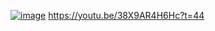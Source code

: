 [![image](https://github.com/user-attachments/assets/626fb064-7bef-44e4-9f52-bd000dd1d1ff)](https://youtu.be/38X9AR4H6Hc?t=44)
https://youtu.be/38X9AR4H6Hc?t=44
